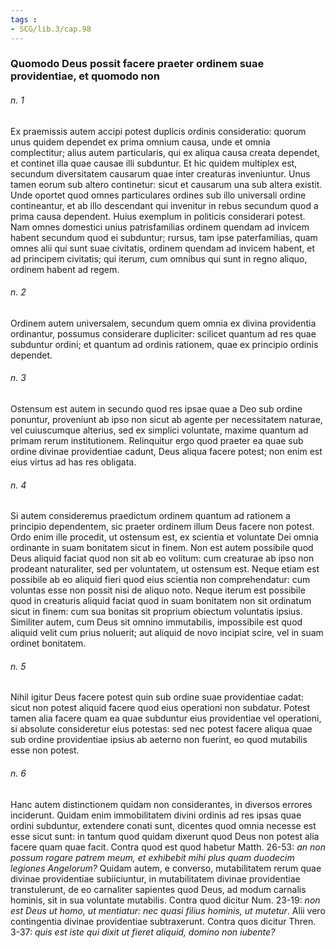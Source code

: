 ```yaml
---
tags : 
- SCG/lib.3/cap.98
---
```


### Quomodo Deus possit facere praeter ordinem suae providentiae, et quomodo non

###### n. 1
Ex praemissis autem accipi potest duplicis ordinis consideratio: quorum unus quidem dependet ex prima omnium causa, unde et omnia complectitur; alius autem particularis, qui ex aliqua causa creata dependet, et continet illa quae causae illi subduntur. Et hic quidem multiplex est, secundum diversitatem causarum quae inter creaturas inveniuntur. Unus tamen eorum sub altero continetur: sicut et causarum una sub altera existit. Unde oportet quod omnes particulares ordines sub illo universali ordine contineantur, et ab illo descendant qui invenitur in rebus secundum quod a prima causa dependent. Huius exemplum in politicis considerari potest. Nam omnes domestici unius patrisfamilias ordinem quendam ad invicem habent secundum quod ei subduntur; rursus, tam ipse paterfamilias, quam omnes alii qui sunt suae civitatis, ordinem quendam ad invicem habent, et ad principem civitatis; qui iterum, cum omnibus qui sunt in regno aliquo, ordinem habent ad regem.

###### n. 2
Ordinem autem universalem, secundum quem omnia ex divina providentia ordinantur, possumus considerare dupliciter: scilicet quantum ad res quae subduntur ordini; et quantum ad ordinis rationem, quae ex principio ordinis dependet.

###### n. 3
Ostensum est autem in secundo quod res ipsae quae a Deo sub ordine ponuntur, proveniunt ab ipso non sicut ab agente per necessitatem naturae, vel cuiuscumque alterius, sed ex simplici voluntate, maxime quantum ad primam rerum institutionem. Relinquitur ergo quod praeter ea quae sub ordine divinae providentiae cadunt, Deus aliqua facere potest; non enim est eius virtus ad has res obligata.

###### n. 4
Si autem consideremus praedictum ordinem quantum ad rationem a principio dependentem, sic praeter ordinem illum Deus facere non potest. Ordo enim ille procedit, ut ostensum est, ex scientia et voluntate Dei omnia ordinante in suam bonitatem sicut in finem. Non est autem possibile quod Deus aliquid faciat quod non sit ab eo volitum: cum creaturae ab ipso non prodeant naturaliter, sed per voluntatem, ut ostensum est. Neque etiam est possibile ab eo aliquid fieri quod eius scientia non comprehendatur: cum voluntas esse non possit nisi de aliquo noto. Neque iterum est possibile quod in creaturis aliquid faciat quod in suam bonitatem non sit ordinatum sicut in finem: cum sua bonitas sit proprium obiectum voluntatis ipsius. Similiter autem, cum Deus sit omnino immutabilis, impossibile est quod aliquid velit cum prius noluerit; aut aliquid de novo incipiat scire, vel in suam ordinet bonitatem.

###### n. 5
Nihil igitur Deus facere potest quin sub ordine suae providentiae cadat: sicut non potest aliquid facere quod eius operationi non subdatur. Potest tamen alia facere quam ea quae subduntur eius providentiae vel operationi, si absolute consideretur eius potestas: sed nec potest facere aliqua quae sub ordine providentiae ipsius ab aeterno non fuerint, eo quod mutabilis esse non potest.

###### n. 6
Hanc autem distinctionem quidam non considerantes, in diversos errores inciderunt. Quidam enim immobilitatem divini ordinis ad res ipsas quae ordini subduntur, extendere conati sunt, dicentes quod omnia necesse est esse sicut sunt: in tantum quod quidam dixerunt quod Deus non potest alia facere quam quae facit. Contra quod est quod habetur Matth. 26-53: *an non possum rogare patrem meum, et exhibebit mihi plus quam duodecim legiones Angelorum?* Quidam autem, e converso, mutabilitatem rerum quae divinae providentiae subiiciuntur, in mutabilitatem divinae providentiae transtulerunt, de eo carnaliter sapientes quod Deus, ad modum carnalis hominis, sit in sua voluntate mutabilis. Contra quod dicitur Num. 23-19: *non est Deus ut homo, ut mentiatur: nec quasi filius hominis, ut mutetur*. Alii vero contingentia divinae providentiae subtraxerunt. Contra quos dicitur Thren. 3-37: *quis est iste qui dixit ut fieret aliquid, domino non iubente?*

